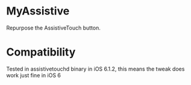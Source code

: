 MyAssistive
===========

Repurpose the AssistiveTouch button.

Compatibility
===========

Tested in assistivetouchd binary in iOS 6.1.2, this means the tweak does work just fine in iOS 6
